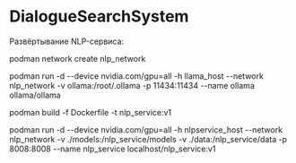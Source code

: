 # DialogueSearchSystem

Развёртывание NLP-сервиса:

podman network create nlp_network

podman run -d --device nvidia.com/gpu=all -h llama_host --network nlp_network -v ollama:/root/.ollama -p 11434:11434 --name ollama ollama/ollama

podman build -f Dockerfile -t nlp_service:v1

podman run -d --device nvidia.com/gpu=all -h nlpservice_host --network nlp_network -v ./models:/nlp_service/models -v ./data:/nlp_service/data -p 8008:8008 --name nlp_service localhost/nlp_service:v1